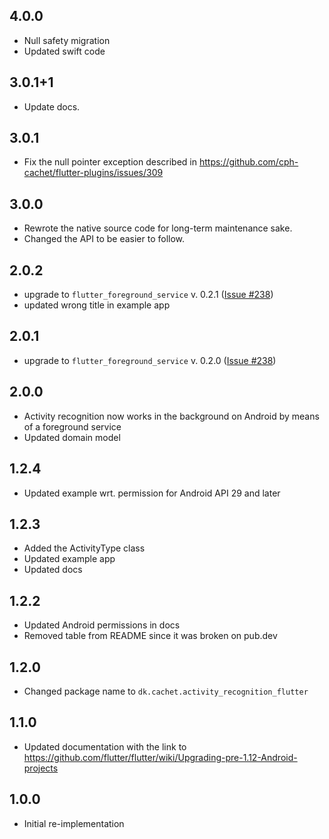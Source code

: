 ## 4.0.0

- Null safety migration
- Updated swift code

## 3.0.1+1

- Update docs.

## 3.0.1

- Fix the null pointer exception described in https://github.com/cph-cachet/flutter-plugins/issues/309

## 3.0.0

- Rewrote the native source code for long-term maintenance sake.
- Changed the API to be easier to follow.

## 2.0.2

- upgrade to `flutter_foreground_service` v. 0.2.1 ([Issue #238](https://github.com/cph-cachet/flutter-plugins/issues/238))
- updated wrong title in example app

## 2.0.1

- upgrade to `flutter_foreground_service` v. 0.2.0 ([Issue #238](https://github.com/cph-cachet/flutter-plugins/issues/238))

## 2.0.0

- Activity recognition now works in the background on Android by means of a foreground service
- Updated domain model

## 1.2.4

- Updated example wrt. permission for Android API 29 and later

## 1.2.3

- Added the ActivityType class
- Updated example app
- Updated docs

## 1.2.2

- Updated Android permissions in docs
- Removed table from README since it was broken on pub.dev

## 1.2.0

- Changed package name to `dk.cachet.activity_recognition_flutter`

## 1.1.0

- Updated documentation with the link to https://github.com/flutter/flutter/wiki/Upgrading-pre-1.12-Android-projects

## 1.0.0

- Initial re-implementation
